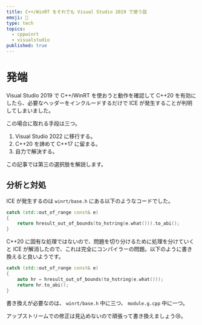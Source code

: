 ```yaml
---
title: C++/WinRT をそれでも Visual Studio 2019 で使う話
emoji: 📝
type: tech
topics:
  - cppwinrt
  - visualstudio
published: true
---
```


# 発端

Visual Studio 2019 で C++/WinRT を使おうと動作を確認して C++20 を有効にしたら、必要なヘッダーをインクルードするだけで ICE が発生することが判明してしまいました。

この場合に取れる手段は三つ。

  1. Visual Studio 2022 に移行する。
  2. C++20 を諦めて C++17 に留まる。
  3. 自力で解決する。

この記事では第三の選択肢を解説します。

## 分析と対処

ICE が発生するのは `winrt/base.h` にある以下のようなコードでした。

```cpp
catch (std::out_of_range const& e)
{
    return hresult_out_of_bounds(to_hstring(e.what())).to_abi();
}
```

C++20 に固有な処理ではないので、問題を切り分けるために処理を分けていくと ICE が解消したので、これは完全にコンパイラーの問題。以下のように書き換えると良いようです。

```cpp
catch (std::out_of_range const& e)
{
    auto hr = hresult_out_of_bounds(to_hstring(e.what()));
    return hr.to_abi();
}
```

書き換えが必要なのは、 `winrt/base.h` 中に三つ、 `module.g.cpp` 中に一つ。

アップストリームでの修正は見込めないので頑張って書き換えましょう😢。
